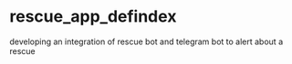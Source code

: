 # rescue_app_defindex
developing an integration of rescue bot and telegram bot to alert about a rescue
